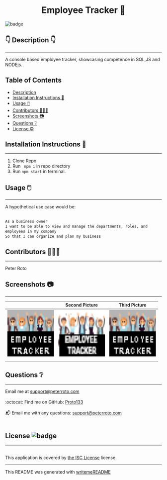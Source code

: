 
  <h1 align="center">Employee Tracker 🎉 </h1>
    
  ![badge](https://img.shields.io/badge/license-ISC-brightgreen)<br />
  
  ## 👇  Description  👇
---
  
  A console based employee tracker, showcasing competence in SQL,JS and NODEjs.
 
  ## Table of Contents 
  - [Description](#--description--)
  - [Installation Instructions 📣](#installation-instructions-)
  - [Usage 🖱️](#usage-️)
  - [Contributors 🧑‍🤝‍🧑](#contributors-)
  - [Screenshots 📷](#screenshots-)
  - [Questions ❔](#questions-)
  - [License ©️](#license-️)
    
  ## Installation Instructions 📣
---

  1. Clone Repo
  2. Run ``` npm i```  in repo directory  
  3. Run  ``` npm start ``` in terminal. 
  
  ## Usage 🖱️
---
A hypothetical use case would be:
```

As a business owner
I want to be able to view and manage the departments, roles, and employees in my company
So that I can organize and plan my business

```
  
  
  ## Contributors 🧑‍🤝‍🧑
---
  Peter Roto
  
  ## Screenshots 📷
---

  |                                | Second Picture                               | Third Picture                               | 
  |:------------------------------------------------------:|:------------------------------------------------------:|:------------------------------------------------------:|
  | <img alt="" href="./images/ETLogo2.png" src="./images/ETLogo2.png" width="150" height="150"> |<img alt="" href="./images/ETLogo.png" src="./images/ETLogo.png" width="150" height="150">|<img alt="" href="./images/ETLogo2.png" src="./images/ETLogo2.png" width="150" height="150">|
  |                                                        |                                                        |                                                        |
  |                                                        |                                                        |                                                        |   


  ## Questions ❔

---

  Email me at support@peterroto.com<br />
  <br />
  :octocat: Find me on GitHub: [Proto133](https://github.com/Proto133)<br />
  <br />
  📬 Email me with any questions: support@peterroto.com<br /><br />
  
  ## License ![badge](https://img.shields.io/badge/license-ISC-brightgreen)
---
  <br />
  This application is covered by <a href="https://opensource.org/licenses/ISC"> the ISC License</a> license. 

  --------------------------- 
 

  This README was generated with [writemeREADME](https://github.com/proto133/writemeREADME) 
  
